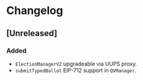 # Changelog

## [Unreleased]
### Added
- `ElectionManagerV2` upgradeable via UUPS proxy.
- `submitTypedBallot` EIP-712 support in `QVManager`.
